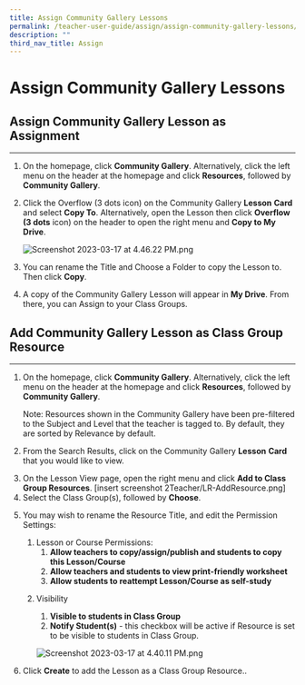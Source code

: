 ```yaml
---
title: Assign Community Gallery Lessons
permalink: /teacher-user-guide/assign/assign-community-gallery-lessons/
description: ""
third_nav_title: Assign
---
```

<h1 id="assign-community-gallery-lessons">Assign Community Gallery Lessons</h1>
<h2 id="assign-community-gallery-lesson-as-assignment">Assign Community Gallery Lesson as Assignment</h2>
<hr>
<ol>
<li>On the homepage, click <strong>Community Gallery</strong>. Alternatively, click the left menu on the header at the homepage and click <strong>Resources</strong>, followed by <strong>Community Gallery</strong>.</li>
<li><p>Click the Overflow (3 dots icon) on the Community Gallery <strong>Lesson</strong> <strong>Card</strong> and select <strong>Copy To</strong>. Alternatively, open the Lesson then click <strong>Overflow (3 dots</strong> icon) on the header to open the right menu and <strong>Copy to My Drive</strong>. </p>
<p> <img alt="Screenshot 2023-03-17 at 4.46.22 PM.png" src="https://s3-us-west-2.amazonaws.com/secure.notion-static.com/7e67d0d0-a59d-4dce-8097-ec298ddc4073/Screenshot_2023-03-17_at_4.46.22_PM.png"></p>
</li>
<li><p>You can rename the Title and Choose a Folder to copy the Lesson to. Then click <strong>Copy</strong>.</p>
</li>
<li>A copy of the Community Gallery Lesson will appear in <strong>My Drive</strong>. From there, you can Assign to your Class Groups. </li>
</ol>
<h2 id="add-community-gallery-lesson-as-class-group-resource">Add Community Gallery Lesson as Class Group Resource</h2>
<hr>
<ol>
<li><p>On the homepage, click <strong>Community Gallery</strong>. Alternatively, click the left menu on the header at the homepage and click <strong>Resources</strong>, followed by <strong>Community Gallery</strong>.</p>
<p> Note: Resources shown in the Community Gallery have been pre-filtered to the Subject and Level that the teacher is tagged to. By default, they are sorted by Relevance by default.</p>
</li>
<li><p>From the Search Results, click on the Community Gallery <strong>Lesson</strong> <strong>Card</strong> that you would like to view.</p>
</li>
<li>On the Lesson View page, open the right menu and click <strong>Add to Class Group Resources</strong>. [insert screenshot 2Teacher/LR-AddResource.png]</li>
<li>Select the Class Group(s), followed by <strong>Choose</strong>.</li>
<li><p>You may wish to rename the Resource Title, and edit the Permission Settings:</p>
<ol>
<li>Lesson or Course Permissions:<ol>
<li><strong>Allow teachers to copy/assign/publish and students to copy this Lesson/Course</strong></li>
<li><strong>Allow teachers and students to view print-friendly worksheet</strong></li>
<li><strong>Allow students to reattempt Lesson/Course as self-study</strong></li>
</ol>
</li>
<li><p>Visibility</p>
<ol>
<li><strong>Visible to students in Class Group</strong></li>
<li><strong>Notify Student(s)</strong> - this checkbox will be active if Resource is set to be visible to students in Class Group.</li>
</ol>
<p><img alt="Screenshot 2023-03-17 at 4.40.11 PM.png" src="https://s3-us-west-2.amazonaws.com/secure.notion-static.com/91ed4808-182d-4df3-bfab-e3b983d19f26/Screenshot_2023-03-17_at_4.40.11_PM.png"></p>
</li>
</ol>
</li>
<li><p>Click <strong>Create</strong> to add the Lesson as a Class Group Resource..</p>
</li>
</ol>
